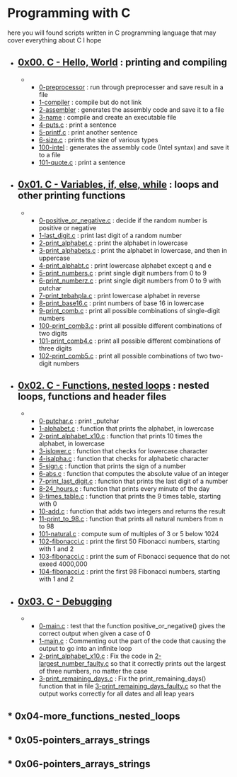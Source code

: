# **Programming with C**    

here you will found scripts written in C programming language that may cover everything about C I hope
* ## [0x00. C - Hello, World](https://github.com/MohdMuslim92/alx-low_level_programming/tree/master/0x00-hello_world "0x00. C - Hello, World") : printing and compiling   
   * 
     * [0-preprocessor](https://github.com/MohdMuslim92/alx-low_level_programming/blob/master/0x00-hello_world/0-preprocessor "0-preprocessor") : run through preprocesser and save result in a file
     * [1-compiler](https://github.com/MohdMuslim92/alx-low_level_programming/blob/master/0x00-hello_world/1-compiler "1-compiler") : compile but do not link
     * [2-assembler](https://github.com/MohdMuslim92/alx-low_level_programming/blob/master/0x00-hello_world/2-assembler "2-assembler") : generates the assembly code and save it to a file
     * [3-name](https://github.com/MohdMuslim92/alx-low_level_programming/blob/master/0x00-hello_world/3-name "3-name") : compile and create an executable file
     * [4-puts.c](https://github.com/MohdMuslim92/alx-low_level_programming/blob/master/0x00-hello_world/4-puts.c "4-puts.c") : print a sentence
     * [5-printf.c](https://github.com/MohdMuslim92/alx-low_level_programming/blob/master/0x00-hello_world/5-printf.c "5-printf.c") : print another sentence
     * [6-size.c](https://github.com/MohdMuslim92/alx-low_level_programming/blob/master/0x00-hello_world/6-size.c "6-size.c") : prints the size of various types
     * [100-intel](https://github.com/MohdMuslim92/alx-low_level_programming/blob/master/0x00-hello_world/100-intel "100-intel") : generates the assembly code (Intel syntax)  and save it to a file
     * [101-quote.c](https://github.com/MohdMuslim92/alx-low_level_programming/blob/master/0x00-hello_world/101-quote.c "101-quote.c") : print a sentence
* ## [0x01. C - Variables, if, else, while](https://github.com/MohdMuslim92/alx-low_level_programming/tree/master/0x01-variables_if_else_while "0x01. C - Variables, if, else, while") : loops and other printing functions
   * 
     * [0-positive_or_negative.c](https://github.com/MohdMuslim92/alx-low_level_programming/blob/master/0x01-variables_if_else_while/0-positive_or_negative.c "0-positive_or_negative.c") : decide if the random number is positive or negative
     * [1-last_digit.c](https://github.com/MohdMuslim92/alx-low_level_programming/blob/master/0x01-variables_if_else_while/1-last_digit.c "1-last_digit.c") : print last digit of a random number
     * [2-print_alphabet.c](https://github.com/MohdMuslim92/alx-low_level_programming/blob/master/0x01-variables_if_else_while/2-print_alphabet.c "2-print_alphabet.c") : print the alphabet in lowercase
     * [3-print_alphabets.c](https://github.com/MohdMuslim92/alx-low_level_programming/blob/master/0x01-variables_if_else_while/3-print_alphabets.c "3-print_alphabets.c") : print the alphabet in lowercase, and then in uppercase
     * [4-print_alphabt.c](https://github.com/MohdMuslim92/alx-low_level_programming/blob/master/0x01-variables_if_else_while/4-print_alphabt.c "4-print_alphabt.c") : print lowercase alphabet except q and e
     * [5-print_numbers.c](https://github.com/MohdMuslim92/alx-low_level_programming/blob/master/0x01-variables_if_else_while/5-print_numbers.c "5-print_numbers.c") : print single digit numbers from 0 to 9
     * [6-print_numberz.c](https://github.com/MohdMuslim92/alx-low_level_programming/blob/master/0x01-variables_if_else_while/6-print_numberz.c "6-print_numberz.c") : print single digit numbers from 0 to 9 with putchar
     * [7-print_tebahpla.c](https://github.com/MohdMuslim92/alx-low_level_programming/blob/master/0x01-variables_if_else_while/7-print_tebahpla.c "7-print_tebahpla.c") : print lowercase alphabet in reverse
     * [8-print_base16.c](https://github.com/MohdMuslim92/alx-low_level_programming/blob/master/0x01-variables_if_else_while/8-print_base16.c "8-print_base16.c") : print numbers of base 16 in lowercase
     * [9-print_comb.c](https://github.com/MohdMuslim92/alx-low_level_programming/blob/master/0x01-variables_if_else_while/9-print_comb.c "9-print_comb.c") : print all possible combinations of single-digit numbers
     * [100-print_comb3.c](https://github.com/MohdMuslim92/alx-low_level_programming/blob/master/0x01-variables_if_else_while/100-print_comb3.c "100-print_comb3.c") : print all possible different combinations of two digits
     * [101-print_comb4.c](https://github.com/MohdMuslim92/alx-low_level_programming/blob/master/0x01-variables_if_else_while/101-print_comb4.c "101-print_comb4.c") : print all possible different combinations of three digits
     * [102-print_comb5.c](https://github.com/MohdMuslim92/alx-low_level_programming/blob/master/0x01-variables_if_else_while/102-print_comb5.c "102-print_comb5.c") : print all possible combinations of two two-digit numbers
* ## [0x02. C - Functions, nested loops](https://github.com/MohdMuslim92/alx-low_level_programming/tree/master/0x02-functions_nested_loops "0x02. C - Functions, nested loops") : nested loops, functions and header files
   * 
     * [0-putchar.c](https://github.com/MohdMuslim92/alx-low_level_programming/blob/master/0x02-functions_nested_loops/0-putchar.c "0-putchar.c") : print _putchar
     * [1-alphabet.c](https://github.com/MohdMuslim92/alx-low_level_programming/blob/master/0x02-functions_nested_loops/1-alphabet.c "1-alphabet.c") : function that prints the alphabet, in lowercase
     * [2-print_alphabet_x10.c](https://github.com/MohdMuslim92/alx-low_level_programming/blob/master/0x02-functions_nested_loops/2-print_alphabet_x10.c "2-print_alphabet_x10.c") : function that prints 10 times the alphabet, in lowercase
     * [3-islower.c](https://github.com/MohdMuslim92/alx-low_level_programming/blob/master/0x02-functions_nested_loops/3-islower.c "3-islower.c") : function that checks for lowercase character
     * [4-isalpha.c](https://github.com/MohdMuslim92/alx-low_level_programming/blob/master/0x02-functions_nested_loops/4-isalpha.c "4-isalpha.c") : function that checks for alphabetic character
     * [5-sign.c](https://github.com/MohdMuslim92/alx-low_level_programming/blob/master/0x02-functions_nested_loops/5-sign.c "5-sign.c") : function that prints the sign of a number
     * [6-abs.c](https://github.com/MohdMuslim92/alx-low_level_programming/blob/master/0x02-functions_nested_loops/6-abs.c "6-abs.c") : function that computes the absolute value of an integer
     * [7-print_last_digit.c](https://github.com/MohdMuslim92/alx-low_level_programming/blob/master/0x02-functions_nested_loops/7-print_last_digit.c "7-print_last_digit.c") : function that prints the last digit of a number
     * [8-24_hours.c](https://github.com/MohdMuslim92/alx-low_level_programming/blob/master/0x02-functions_nested_loops/8-24_hours.c "8-24_hours.c") : function that prints every minute of the day
     * [9-times_table.c](https://github.com/MohdMuslim92/alx-low_level_programming/blob/master/0x02-functions_nested_loops/9-times_table.c "9-times_table.c") : function that prints the 9 times table, starting with 0
     * [10-add.c](https://github.com/MohdMuslim92/alx-low_level_programming/blob/master/0x02-functions_nested_loops/10-add.c "10-add.c") : function that adds two integers and returns the result
     * [11-print_to_98.c](https://github.com/MohdMuslim92/alx-low_level_programming/blob/master/0x02-functions_nested_loops/11-print_to_98.c "11-print_to_98.c") : function that prints all natural numbers from n to 98
     * [101-natural.c](https://github.com/MohdMuslim92/alx-low_level_programming/blob/master/0x02-functions_nested_loops/101-natural.c "101-natural.c") : compute sum of multiples of 3 or 5 below 1024
     * [102-fibonacci.c](https://github.com/MohdMuslim92/alx-low_level_programming/blob/master/0x02-functions_nested_loops/102-fibonacci.c "102-fibonacci.c") : print the first 50 Fibonacci numbers, starting with 1 and 2
     * [103-fibonacci.c](https://github.com/MohdMuslim92/alx-low_level_programming/blob/master/0x02-functions_nested_loops/103-fibonacci.c "103-fibonacci.c") : print the sum of Fibonacci sequence that do not exeed 4000,000
     * [104-fibonacci.c](https://github.com/MohdMuslim92/alx-low_level_programming/blob/master/0x02-functions_nested_loops/104-fibonacci.c "104-fibonacci.c") : print the first 98 Fibonacci numbers, starting with 1 and 2
* ## [0x03. C - Debugging](https://github.com/MohdMuslim92/alx-low_level_programming/tree/master/0x03-debugging "0x03. C - Debugging") 
   * 
     * [0-main.c](https://github.com/MohdMuslim92/alx-low_level_programming/blob/master/0x03-debugging/0-main.c "0-main.c") : test that the function positive_or_negative() gives the correct output when given a case of 0
     * [1-main.c](https://github.com/MohdMuslim92/alx-low_level_programming/blob/master/0x03-debugging/1-main.c "1-main.c") : Commenting out the part of the code that causing the output to go into an infinite loop
     * [2-print_alphabet_x10.c](https://github.com/MohdMuslim92/alx-low_level_programming/blob/master/0x03-debugging/2-largest_number.c "2-print_alphabet_x10.c") : Fix the code in [2-largest_number_faulty.c](https://github.com/MohdMuslim92/alx-low_level_programming/blob/master/0x03-debugging/2-largest_number_faulty.c "faulty file") so that it correctly prints out the largest of three numbers, no matter the case
     * [3-print_remaining_days.c](https://github.com/MohdMuslim92/alx-low_level_programming/blob/master/0x03-debugging/3-print_remaining_days.c "3-print_remaining_days.c") : Fix the print_remaining_days() function that in file [3-print_remaining_days_faulty.c](https://github.com/MohdMuslim92/alx-low_level_programming/blob/master/0x03-debugging/3-print_remaining_days_faulty.c "faulty file") so that the output works correctly for all dates and all leap years
## * 0x04-more_functions_nested_loops
## * 0x05-pointers_arrays_strings
## * 0x06-pointers_arrays_strings
